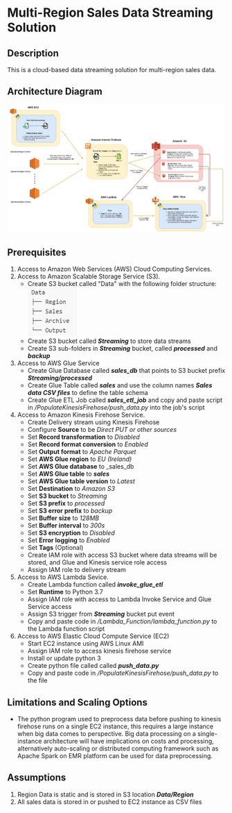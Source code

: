 # Multi-Region Sales Data Streaming Solution
## Description
This is a cloud-based data streaming solution for multi-region sales data.

## Architecture Diagram
![Image of Architecture design](https://github.com/lloydtawanda/RegionSalesDataStreaming/blob/master/SalesStreamingArchitecture.png?raw=true)

## Prerequisites
1. Access to Amazon Web Services (AWS) Cloud Computing Services.
2. Access to Amazon Scalable Storage Service (S3).
   - Create S3 bucket called "Data" with the following folder structure:<br/>
   ![Image of S3 processed data bucket](https://github.com/lloydtawanda/RegionSalesDataStreaming/blob/master/s3_folder_structure.png)
   - Create S3 bucket called **_Streaming_** to store data streams
   - Create S3 sub-folders in **_Streaming_** bucket, called **_processed_** and **_backup_**
3. Access to AWS Glue Service
   - Create Glue Database called **_sales_db_** that points to S3 bucket prefix **_Streaming/processed_** 
   - Create Glue Table called **_sales_** and use the column names **_Sales data CSV files_** to define the table schema
   - Create Glue ETL Job called **_sales_etl_job_** and copy and paste script in _/PopulateKinesisFirehose/push_data.py_ into the job's script
4. Access to Amazon Kinesis Firehose Service.
   - Create Delivery stream using Kinesis Firehose
   - Configure **Source** to be _Direct PUT or other sources_
   - Set **Record transformation** to _Disabled_
   - Set **Record format conversion** to _Enabled_
   - Set **Output format** to _Apache Parquet_
   - Set **AWS Glue region** to _EU (Ireland)_
   - Set **AWS Glue database** to _sales_db
   - Set **AWS Glue table** to **_sales_**
   - Set **AWS Glue table version** to _Latest_
   - Set **Destination** to _Amazon S3_
   - Set **S3 bucket** to _Streaming_
   - Set **S3 prefix** to _processed_
   - Set **S3 error prefix** to _backup_
   - Set **Buffer size** to _128MB_
   - Set **Buffer interval** to _300s_
   - Set **S3 encryption** to _Disabled_
   - Set **Error logging** to _Enabled_
   - Set **Tags** (Optional)
   - Create IAM role with access S3 bucket where data streams will be stored, and Glue and Kinesis service role access
   - Assign IAM role to delivery stream
5. Access to AWS Lambda Sevice.
   - Create Lambda function called **_invoke_glue_etl_**
   - Set **Runtime** to Python 3.7 
   - Assign IAM role with access to Lambda Invoke Service and Glue Service access
   - Assign S3 trigger from **_Streaming_** bucket put event
   - Copy and paste code in _/Lambda_Function/lambda_function.py_ to the Lambda function script
6. Access to AWS Elastic Cloud Compute Service (EC2)
   - Start EC2 instance using AWS Linux AMI
   - Assign IAM role to access kinesis firehose service
   - Install or update python 3
   - Create python file called called **_push_data.py_**
   - Copy and paste code in _/PopulateKinesisFirehose/push_data.py_ to the file

## Limitations and Scaling Options
-  The python program used to preprocess data before pushing to kinesis firehose runs on a single EC2 instance, this requires a large instance when big data comes to perspective. Big data processing on a single-instance architecture will have implications on costs and processing, alternatively auto-scaling or distributed computing framework such as Apache Spark on EMR platform can be used for data preprocessing.

## Assumptions
1. Region Data is static and is stored in S3 location **_Data/Region_**
2. All sales data is stored in or pushed to EC2 instance as CSV files


